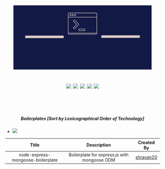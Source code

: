 <h1 align="center">
  <br>
  <a href="https://shravan20.github.io/production-ready-boilerplates/" target="_blank"><img src="assets/logo.gif" alt="logo" ></a>
  <p align="center">
  <image src="https://img.shields.io/badge/Maintained%3F-yes-green.svg"/>
  <image src="https://img.shields.io/website-up-down-green-red/http/monip.org.svg"/>
  <image src="https://img.shields.io/github/forks/shravan20/production-ready-boilerplates.svg"/>
  <image src="https://img.shields.io/github/stars/shravan20/production-ready-boilerplates.svg"/>
  <image src="https://img.shields.io/github/license/shravan20/production-ready-boilerplates.svg"/>
  </p>
</h1>

<br>
<br>

<h5 align="center"> Boilerplates [Sort by Lexicographical Order of Technology] </h5>

- <image src="https://img.shields.io/badge/Node.js-43853D?style=for-the-badge&logo=node.js&logoColor=white"/>

| Title  | Description | Created By |
|:-:|:-:|:-:|
| node-express-mongoose-boilerplate  | Boilerplate for express.js with mongoose ODM  |  [shravan20](https://github.com/shravan20)  |
